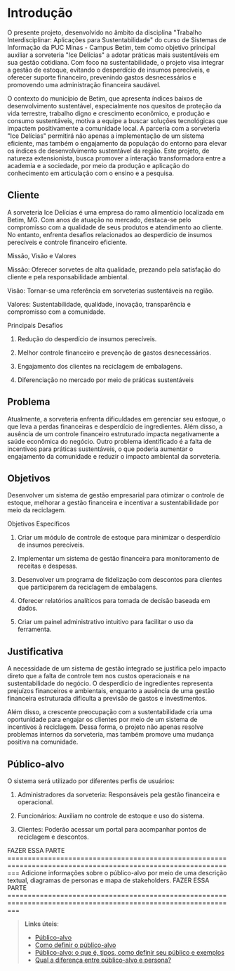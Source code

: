 # Introdução

O presente projeto, desenvolvido no âmbito da disciplina "Trabalho Interdisciplinar: Aplicações para Sustentabilidade" do curso de Sistemas de Informação da PUC Minas - Campus Betim, tem como objetivo principal auxiliar a sorveteria "Ice Delícias" a adotar práticas mais sustentáveis em sua gestão cotidiana. Com foco na sustentabilidade, o projeto visa integrar a gestão de estoque, evitando o desperdício de insumos perecíveis, e oferecer suporte financeiro, prevenindo gastos desnecessários e promovendo uma administração financeira saudável.

O contexto do município de Betim, que apresenta índices baixos de desenvolvimento sustentável, especialmente nos quesitos de proteção da vida terrestre, trabalho digno e crescimento econômico, e produção e consumo sustentáveis, motiva a equipe a buscar soluções tecnológicas que impactem positivamente a comunidade local. A parceria com a sorveteria "Ice Delícias" permitirá não apenas a implementação de um sistema eficiente, mas também o engajamento da população do entorno para elevar os índices de desenvolvimento sustentável da região. Este projeto, de natureza extensionista, busca promover a interação transformadora entre a academia e a sociedade, por meio da produção e aplicação do conhecimento em articulação com o ensino e a pesquisa.



## Cliente 

A sorveteria Ice Delícias é uma empresa do ramo alimentício localizada em Betim, MG. Com anos de atuação no mercado, destaca-se pelo compromisso com a qualidade de seus produtos e atendimento ao cliente. No entanto, enfrenta desafios relacionados ao desperdício de insumos perecíveis e controle financeiro eficiente.

Missão, Visão e Valores

Missão: Oferecer sorvetes de alta qualidade, prezando pela satisfação do cliente e pela responsabilidade ambiental.

Visão: Tornar-se uma referência em sorveterias sustentáveis na região.

Valores: Sustentabilidade, qualidade, inovação, transparência e compromisso com a comunidade.

Principais Desafios

1. Redução do desperdício de insumos perecíveis.

2. Melhor controle financeiro e prevenção de gastos desnecessários.

3. Engajamento dos clientes na reciclagem de embalagens.

4. Diferenciação no mercado por meio de práticas sustentáveis

## Problema

Atualmente, a sorveteria enfrenta dificuldades em gerenciar seu estoque, o que leva a perdas financeiras e desperdício de ingredientes. Além disso, a ausência de um controle financeiro estruturado impacta negativamente a saúde econômica do negócio. Outro problema identificado é a falta de incentivos para práticas sustentáveis, o que poderia aumentar o engajamento da comunidade e reduzir o impacto ambiental da sorveteria.

## Objetivos

Desenvolver um sistema de gestão empresarial para otimizar o controle de estoque, melhorar a gestão financeira e incentivar a sustentabilidade por meio da reciclagem.

Objetivos Específicos

1. Criar um módulo de controle de estoque para minimizar o desperdício de insumos perecíveis.

2. Implementar um sistema de gestão financeira para monitoramento de receitas e despesas.

3. Desenvolver um programa de fidelização com descontos para clientes que participarem da reciclagem de embalagens.

4. Oferecer relatórios analíticos para tomada de decisão baseada em dados.

5. Criar um painel administrativo intuitivo para facilitar o uso da ferramenta.

## Justificativa

A necessidade de um sistema de gestão integrado se justifica pelo impacto direto que a falta de controle tem nos custos operacionais e na sustentabilidade do negócio. O desperdício de ingredientes representa prejuízos financeiros e ambientais, enquanto a ausência de uma gestão financeira estruturada dificulta a previsão de gastos e investimentos.

Além disso, a crescente preocupação com a sustentabilidade cria uma oportunidade para engajar os clientes por meio de um sistema de incentivos à reciclagem. Dessa forma, o projeto não apenas resolve problemas internos da sorveteria, mas também promove uma mudança positiva na comunidade.

## Público-alvo

O sistema será utilizado por diferentes perfis de usuários:

1. Administradores da sorveteria: Responsáveis pela gestão financeira e operacional.

2. Funcionários: Auxiliam no controle de estoque e uso do sistema.

3. Clientes: Poderão acessar um portal para acompanhar pontos de reciclagem e descontos.

FAZER ESSA PARTE ===============================================================================================================
Adicione informações sobre o público-alvo por meio de uma descrição textual, diagramas de personas e mapa de stakeholders.
FAZER ESSA PARTE ===============================================================================================================

> **Links úteis**:
> - [Público-alvo](https://blog.hotmart.com/pt-br/publico-alvo/)
> - [Como definir o público-alvo](https://exame.com/pme/5-dicas-essenciais-para-definir-o-publico-alvo-do-seu-negocio/)
> - [Público-alvo: o que é, tipos, como definir seu público e exemplos](https://klickpages.com.br/blog/publico-alvo-o-que-e/)
> - [Qual a diferença entre público-alvo e persona?](https://rockcontent.com/blog/diferenca-publico-alvo-e-persona/)
